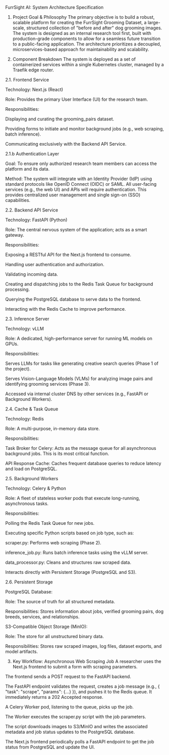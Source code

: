 FurrSight AI: System Architecture Specification
1. Project Goal & Philosophy
The primary objective is to build a robust, scalable platform for creating the FurrSight Grooming Dataset, a large-scale, structured collection of "before and after" dog grooming images. The system is designed as an internal research tool first, built with production-grade components to allow for a seamless future transition to a public-facing application. The architecture prioritizes a decoupled, microservices-based approach for maintainability and scalability.

2. Component Breakdown
The system is deployed as a set of containerized services within a single Kubernetes cluster, managed by a Traefik edge router.

2.1. Frontend Service

Technology: Next.js (React)

Role: Provides the primary User Interface (UI) for the research team.

Responsibilities:

Displaying and curating the grooming_pairs dataset.

Providing forms to initiate and monitor background jobs (e.g., web scraping, batch inference).

Communicating exclusively with the Backend API Service.

2.1.b Authentication Layer

Goal: To ensure only authorized research team members can access the platform and its data.

Method: The system will integrate with an Identity Provider (IdP) using standard protocols like OpenID Connect (OIDC) or SAML. All user-facing services (e.g., the web UI) and APIs will require authentication. This provides centralized user management and single sign-on (SSO) capabilities.

2.2. Backend API Service

Technology: FastAPI (Python)

Role: The central nervous system of the application; acts as a smart gateway.

Responsibilities:

Exposing a RESTful API for the Next.js frontend to consume.

Handling user authentication and authorization.

Validating incoming data.

Creating and dispatching jobs to the Redis Task Queue for background processing.

Querying the PostgreSQL database to serve data to the frontend.

Interacting with the Redis Cache to improve performance.

2.3. Inference Server

Technology: vLLM

Role: A dedicated, high-performance server for running ML models on GPUs.

Responsibilities:

Serves LLMs for tasks like generating creative search queries (Phase 1 of the project).

Serves Vision-Language Models (VLMs) for analyzing image pairs and identifying grooming services (Phase 3).

Accessed via internal cluster DNS by other services (e.g., FastAPI or Background Workers).

2.4. Cache & Task Queue

Technology: Redis

Role: A multi-purpose, in-memory data store.

Responsibilities:

Task Broker for Celery: Acts as the message queue for all asynchronous background jobs. This is its most critical function.

API Response Cache: Caches frequent database queries to reduce latency and load on PostgreSQL.

2.5. Background Workers

Technology: Celery & Python

Role: A fleet of stateless worker pods that execute long-running, asynchronous tasks.

Responsibilities:

Polling the Redis Task Queue for new jobs.

Executing specific Python scripts based on job type, such as:

scraper.py: Performs web scraping (Phase 2).

inference_job.py: Runs batch inference tasks using the vLLM server.

data_processor.py: Cleans and structures raw scraped data.

Interacts directly with Persistent Storage (PostgreSQL and S3).

2.6. Persistent Storage

PostgreSQL Database:

Role: The source of truth for all structured metadata.

Responsibilities: Stores information about jobs, verified grooming pairs, dog breeds, services, and relationships.

S3-Compatible Object Storage (MinIO):

Role: The store for all unstructured binary data.

Responsibilities: Stores raw scraped images, log files, dataset exports, and model artifacts.

3. Key Workflow: Asynchronous Web Scraping Job
A researcher uses the Next.js frontend to submit a form with scraping parameters.

The frontend sends a POST request to the FastAPI backend.

The FastAPI endpoint validates the request, creates a job message (e.g., { "task": "scrape", "params": {...} }), and pushes it to the Redis queue. It immediately returns a 202 Accepted response.

A Celery Worker pod, listening to the queue, picks up the job.

The Worker executes the scraper.py script with the job parameters.

The script downloads images to S3/MinIO and writes the associated metadata and job status updates to the PostgreSQL database.

The Next.js frontend periodically polls a FastAPI endpoint to get the job status from PostgreSQL and update the UI.
